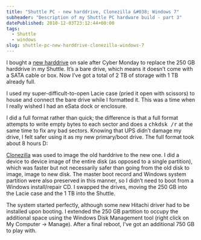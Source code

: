 ```yaml
---
title: "Shuttle PC - new harddrive, Clonezilla &#038; Windows 7"
subheader: "Description of my Shuttle PC hardware build - part 3"
datePublished: 2010-12-03T23:12:44+00:00
tags:
  - Shuttle
  - windows
slug: shuttle-pc-new-harddrive-clonezilla-windows-7
---
```

I bought a [new harddrive](http://www.newegg.com/Product/Product.aspx?Item=N82E16822145304)
on sale after Cyber Monday to replace the 250 GB harddrive in my Shuttle. It’s
a bare drive, which means it doesn’t come with a SATA cable or box. Now I’ve got
a total of 2 TB of storage with 1 TB already full.

I used my super-difficult-to-open Lacie case (pried it open with scissors) to
house and connect the bare drive while I formatted it. This was a time when
I really wished I had an eSata dock or enclosure.

I did a full format rather than quick; the difference is that a full format
attempts to write empty bytes to each sector and does a <kbd>chkdsk /r</kbd> at
the same time to fix any bad sectors. Knowing that UPS didn’t damage my drive,
I felt safer using it as my new primary/boot drive. The full format took about
8 hours D:

[Clonezilla](http://clonezilla.org/) was used to image the old harddrive to the
new one. I did a device to device image of the entire disk (as opposed to
a single partition), which was faster but not necessarily safer than going from
the old disk to image, image to new disk. The master boot record and Windows
system partition were also preserved in this manner, so I didn’t need to boot
from a Windows install/repair CD. I swapped the drives, moving the 250 GB into
the Lacie case and the 1 TB into the Shuttle.

The system started perfectly, although some new Hitachi driver had to be
installed upon booting. I extended the 250 GB partition to occupy the additional
space using the Windows Disk Management tool (right click on My Computer ->
Manage). After a final reboot, I’ve got an additional 750 GB to play with.
